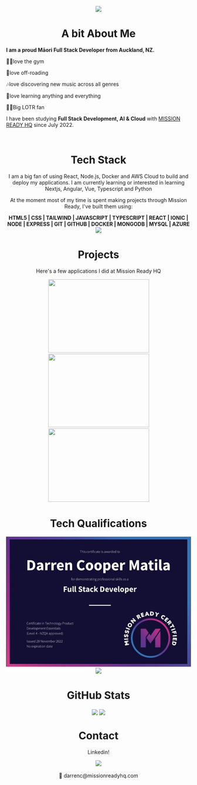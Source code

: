 <div align="center">
  
<img src="https://readme-typing-svg.demolab.com?font=Fira+Code&pause=1000&width=500&lines=👋+Kia+Ora+And+Welcome+to+Darren's+GitHub"/>
  
  <h1 align="center">A bit About Me</h1>
  <div align="left">
    <p><b> I am a proud Māori Full Stack Developer from Auckland, NZ.</b> </p>
    <p> 🏋🏻love the gym </p> 
    <p> 🚙love off-roading </p>
    <p> 🎶love discovering new music across all genres </p> 
    <p> 📙love learning anything and everything </p>
    <p> 🧙‍♂️Big LOTR fan </p> 
</div>



  <p align="left">I have been studying <b>Full Stack Development, AI & Cloud</b> with <a href="https://www.missionreadyhq.com/?gclid=Cj0KCQiAz9ieBhCIARIsACB0oGJzjsBsywKtCTZB4BdQfeJ6XSyS23BYYaFf-zZyxllcB3Aai_paZNIaAg0fEALw_wcB"> MISSION READY HQ</a> since July 2022. </p>

<br>

<div align="center"><h1>Tech Stack</h1></div>
<p align="center">I am a big fan of using React, Node.js, Docker and AWS Cloud to build and deploy my applications. I am currently learning or interested in learning Nextjs, Angular, Vue, Typescript and Python</p>

<p align="center">At the moment most of my time is spent making projects through Mission Ready, I've built them using: </br> </p>

<div align="center">
    <b>HTML5 | CSS | TAILWIND | JAVASCRIPT | TYPESCRIPT | REACT | IONIC | NODE | EXPRESS | GIT | GITHUB | DOCKER | MONGODB | MYSQL | AZURE</br> </b>
  <a href="https://skillicons.dev">
    <img src="https://skillicons.dev/icons?i=html,css,tailwind,js,ts,react,nodejs,express,git,github,docker,mongodb,mysql,azure" />
  </a>
</div>

<div align="center"><h1>Projects</h1>
<p align="center">Here's a few applications I did at Mission Ready HQ</p>
<div style='display: "flex"; flex-direction: "row"; gap: "15"; justify-content: "space-between"; width:"100%"; background-color: "#000000" ' align="center">
 <img class="img" src="https://github.com/DarrenCooperM/DarrenCooperM/blob/main/mx_adobe-exp.gif"  height="200"width="275" />
    <a href="https://github.com/DarrenCooperM/ADV-Mission-Zero">
 <img class="img" src="https://github.com/DarrenCooperM/DarrenCooperM/blob/main/gym.gif"  height="200" width="275" />
      </a>
        <a href="https://github.com/DarrenCooperM/mission5">
  <img class="img" src="https://github.com/DarrenCooperM/DarrenCooperM/blob/main/metro-AdobeExpress.gif" height="200" width="275"/>
      </a>
 </div>
 
 <div align="center">
   <h1>Tech Qualifications</h1>
   <img class="img" src="https://github.com/DarrenCooperM/DarrenCooperM/blob/main/Darren-Cooper-Matila-Mission-Ready-Level-4-Cert..png" />
      <img class="img" src="https://user-images.githubusercontent.com/105528130/229015452-793c8544-1135-4ff0-9866-81d45670a860.PNG" />
</div>
  
  <h1>GitHub Stats</h1>
    <img align="center" src="https://github-readme-stats.vercel.app/api?username=DarrenCooperM&show_icons=true&theme=radical" />
    <img align="center" src="https://github-readme-stats.vercel.app/api/top-langs/?username=DarrenCooperM&layout=compact&theme=radical" />
  

  <div align="center"><h1>Contact</h1>
    <p>Linkedin!</p>
    <a href="https://www.linkedin.com/in/dcoopermatila/">
      <img src="https://skillicons.dev/icons?i=linkedin" />
    </a>
    <p >📧 darrenc@missionreadyhq.com </p>
  </div>
<!---
DarrenCooperM/DarrenCooperM is a ✨ special ✨ repository because its `README.md` (this file) appears on your GitHub profile.
You can click the Preview link to take a look at your changes.
--->
